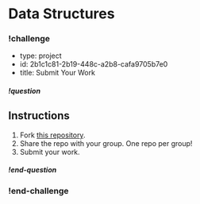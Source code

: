 # Data Structures
<!--BEGIN CHALLENGE-->

### !challenge

* type: project
* id: 2b1c1c81-2b19-448c-a2b8-cafa9705b7e0
* title: Submit Your Work

##### !question

## Instructions

1. Fork [this repository](https://github.com/gSchool/data-structures-ts).
1. Share the repo with your group. One repo per group!
1. Submit your work.


##### !end-question

### !end-challenge

<!--END CHALLENGE-->